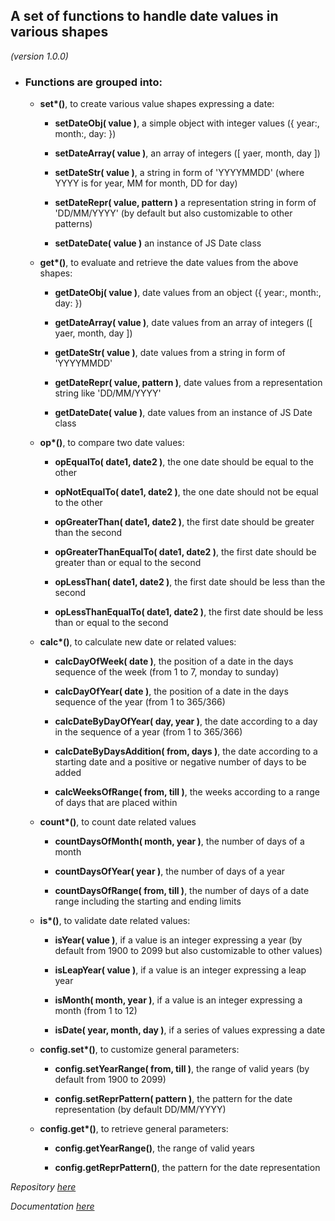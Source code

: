 ## A set of functions to handle date values in various shapes ## 
_(version 1.0.0)_

* ### Functions are grouped into: ###

    * __set*()__, to create various value shapes expressing a date:

        * __setDateObj( value )__, a simple object with integer values ({ year:, month:, day: })

        * __setDateArray( value )__, an array of integers ([ yaer, month, day ])

        * __setDateStr( value )__, a string in form of 'YYYYMMDD' (where YYYY is for year, MM for month, DD for day)

        * __setDateRepr( value, pattern )__ a representation string in form of 'DD/MM/YYYY' (by default but also customizable to other patterns)

        * __setDateDate( value )__ an instance of JS Date class

    * __get*()__, to evaluate and retrieve the date values from the above shapes:

        * __getDateObj( value )__, date values from an object ({ year:, month:, day: })

        * __getDateArray( value )__, date values from an array of integers ([ yaer, month, day ])

        * __getDateStr( value )__, date values from a string in form of 'YYYYMMDD'

        * __getDateRepr( value, pattern )__, date values from a representation string like 'DD/MM/YYYY'

        * __getDateDate( value )__, date values from an instance of JS Date class

    * __op*()__, to compare two date values:

        * __opEqualTo( date1, date2 )__, the one date should be equal to the other

        * __opNotEqualTo( date1, date2 )__, the one date should not be equal to the other

        * __opGreaterThan( date1, date2 )__, the first date should be greater than the second

        * __opGreaterThanEqualTo( date1, date2 )__, the first date should be greater than or equal to the second

        * __opLessThan( date1, date2 )__, the first date should be less than the second

        * __opLessThanEqualTo( date1, date2 )__, the first date should be less than or equal to the second

    * __calc*()__, to calculate new date or related values:

        * __calcDayOfWeek( date )__, the position of a date in the days sequence of the week (from 1 to 7, monday to sunday)

        * __calcDayOfYear( date )__, the position of a date in the days sequence of the year (from 1 to 365/366)

        * __calcDateByDayOfYear( day, year )__, the date according to a day in the sequence of a year (from 1 to 365/366)

        * __calcDateByDaysAddition( from, days )__, the date according to a starting date and a positive or negative number of days to be added

        * __calcWeeksOfRange( from, till )__, the weeks according to a range of days that are placed within

    * __count*()__, to count date related values

        * __countDaysOfMonth( month, year )__, the number of days of a month

        * __countDaysOfYear( year )__, the number of days of a year

        * __countDaysOfRange( from, till )__, the number of days of a date range including the starting and ending limits

    * __is*()__, to validate date related values:

        * __isYear( value )__, if a value is an integer expressing a year (by default from 1900 to 2099 but also customizable to other values)

        * __isLeapYear( value )__, if a value is an integer expressing a leap year

        * __isMonth( month, year )__, if a value is an integer expressing a month (from 1 to 12)

        * __isDate( year, month, day )__, if a series of values expressing a date

    * __config.set*()__, to customize general parameters:

        * __config.setYearRange( from, till )__, the range of valid years (by default from 1900 to 2099)

        * __config.setReprPattern( pattern )__, the pattern for the date representation (by default DD/MM/YYYY)

    * __config.get*()__, to retrieve general parameters:

        * __config.getYearRange()__, the range of valid years

        * __config.getReprPattern()__, the pattern for the date representation


_Repository [here](https://github.com/giannisclipper/date)_

_Documentation [here](https://giannisclipper.github.io/date/)_
